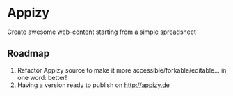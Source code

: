 # Appizy
Create awesome web-content starting from a simple spreadsheet

## Roadmap
1. Refactor Appizy source to make it more accessible/forkable/editable... in one word: better!
2. Having a version ready to publish on http://appizy.de